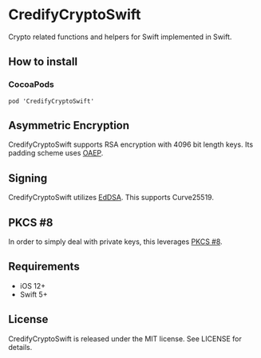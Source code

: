 # CredifyCryptoSwift

Crypto related functions and helpers for Swift implemented in Swift.

## How to install

### CocoaPods

```
pod 'CredifyCryptoSwift'
```

## Asymmetric Encryption

CredifyCryptoSwift supports RSA encryption with 4096 bit length keys. Its padding scheme uses [OAEP](https://en.wikipedia.org/wiki/Optimal_asymmetric_encryption_padding).

## Signing

CredifyCryptoSwift utilizes [EdDSA](https://en.wikipedia.org/wiki/EdDSA). This supports Curve25519.

## PKCS #8

In order to simply deal with private keys, this leverages [PKCS #8](https://en.wikipedia.org/wiki/PKCS_8).

## Requirements

- iOS 12+
- Swift 5+

## License

CredifyCryptoSwift is released under the MIT license. See LICENSE for details.
